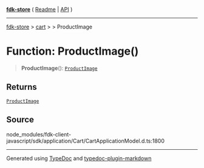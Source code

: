 [**fdk-store**](../../../README.md) ( [Readme](../../../README.md) \| [API](../../../API.md) )

---

[fdk-store](../../../API.md) > [cart](../../README.md) > [<internal>](../README.md) > ProductImage

# Function: ProductImage()

> **ProductImage**(): [`ProductImage`](../type-aliases/type-alias.ProductImage.md)

## Returns

[`ProductImage`](../type-aliases/type-alias.ProductImage.md)

## Source

node_modules/fdk-client-javascript/sdk/application/Cart/CartApplicationModel.d.ts:1800

---

Generated using [TypeDoc](https://typedoc.org/) and [typedoc-plugin-markdown](https://www.npmjs.com/package/typedoc-plugin-markdown)
